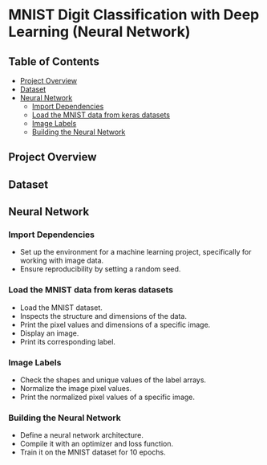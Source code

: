 # MNIST Digit Classification with Deep Learning (Neural Network)


## Table of Contents
- [Project Overview](#project-overview)
- [Dataset](#dataset)
- [Neural Network](#neural-network)
    - [Import Dependencies](#import-dependencies)
    - [Load the MNIST data from keras datasets](#load-the-mnist-data-from-keras-datasets)
    - [Image Labels](#image-labels)
    - [Building the Neural Network](#building-the-neural-network)

## Project Overview


## Dataset


## Neural Network
### Import Dependencies
- Set up the environment for a machine learning project, specifically for working with image data.
- Ensure reproducibility by setting a random seed.

### Load the MNIST data from keras datasets
- Load the MNIST dataset.
- Inspects the structure and dimensions of the data.
- Print the pixel values and dimensions of a specific image.
- Display an image.
- Print its corresponding label.

### Image Labels
- Check the shapes and unique values of the label arrays.
- Normalize the image pixel values.
- Print the normalized pixel values of a specific image.

### Building the Neural Network
- Define a neural network architecture.
- Compile it with an optimizer and loss function.
- Train it on the MNIST dataset for 10 epochs.
